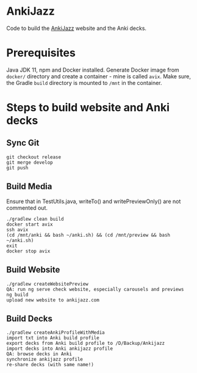 # AnkiJazz

Code to build the [AnkiJazz](https://www.ankijazz.com) website and the Anki decks.

# Prerequisites

Java JDK 11, npm and Docker installed. Generate Docker image from `docker/` directory and create a container - mine is called `avix`. Make sure, the Gradle `build` directory is mounted to `/mnt` in the container.

# Steps to build website and Anki decks

## Sync Git

    git checkout release
    git merge develop
    git push

## Build Media

Ensure that in TestUtils.java, writeTo() and writePreviewOnly() are not commented out.

    ./gradlew clean build
    docker start avix
    ssh avix
    (cd /mnt/anki && bash ~/anki.sh) && (cd /mnt/preview && bash ~/anki.sh)
    exit
    docker stop avix

## Build Website

    ./gradlew createWebsitePreview
    QA: run ng serve check website, especially carousels and previews
    ng build
    upload new website to ankijazz.com

## Build Decks

    ./gradlew createAnkiProfileWithMedia
    import txt into Anki build profile
    export decks from Anki build profile to /D/Backup/Ankijazz
    import decks into Anki ankijazz profile
    QA: browse decks in Anki 
    synchronize ankijazz profile
    re-share decks (with same name!)


